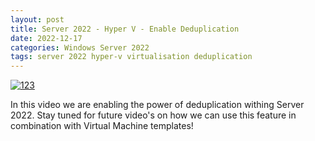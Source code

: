 ```yaml
---
layout: post
title: Server 2022 - Hyper V - Enable Deduplication
date: 2022-12-17
categories: Windows Server 2022
tags: server 2022 hyper-v virtualisation deduplication
---
```


[![123](https://i9.ytimg.com/vi_webp/yttWe5g0kmQ/maxresdefault.webp?v=639d9de2&sqp=COz6yZ0G&rs=AOn4CLBcM49OyVSDYZ_ApHXEXN_nWiswKQ)](https://youtu.be/yttWe5g0kmQ)

In this video we are enabling the power of deduplication withing Server 2022.
Stay tuned for future video's on how we can use this feature in combination with Virtual Machine templates!


